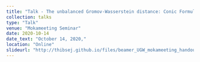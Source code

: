 ```yaml
---
title: "Talk - The unbalanced Gromov-Wasserstein distance: Conic Formulation and Relaxation"
collection: talks
type: "Talk"
venue: "Mokameeting Seminar"
date: 2020-10-14
date_text: "October 14, 2020,"
location: "Online"
slideurl: "http://thibsej.github.io/files/beamer_UGW_mokameeting_handout.pdf"
---
```

